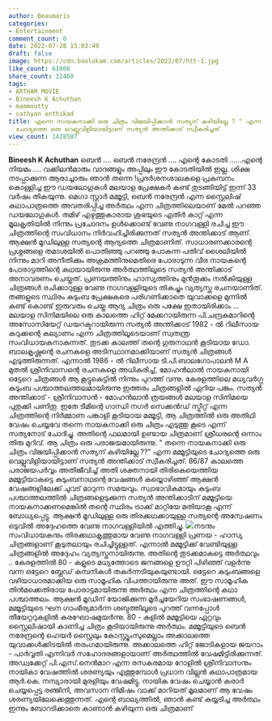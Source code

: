 ```yaml
---
author: Beaumaris
categories:
- Entertainment
comment_count: 0
date: 2022-07-28 15:03:49
draft: false
image: https://cdn.boolokam.com/articles/2022/07/htt-1.jpg
like_count: 61066
share_count: 12460
tags:
- ARTHAM MOVIE
- Bineesh K Achuthan
- mammootty
- sathyan anthikad
title: എന്നെ നായകനാക്കി ഒരു ചിത്രം വിജയിപ്പിക്കാൻ സത്യന് കഴിയില്ലേ ? " എന്ന മമ്മൂട്ടിയുടെ
  ചോദ്യത്തെ ഒരു വെല്ലുവിളിയായിട്ടാണ് സത്യൻ അന്തിക്കാട് സ്വീകരിച്ചത്
view_count: 1428587
---
```


**Bineesh K Achuthan** ബെൻ .... ബെൻ നരേന്ദ്രൻ .... എന്റെ കോടതി ......എന്റെ നിയമം .... വക്കിലൻമാരും വാദങ്ങളും അപ്പിലും ഈ കോടതിയിൽ ഇല്ല. ശിക്ഷ നടപ്പാക്കുന്ന ആരാച്ചാരും ഞാൻ തന്നെ !പ്രദർശനശാലകളെ പ്രകമ്പനം കൊള്ളിച്ച ഈ ഡയലോഗുകൾ മലയാള പ്രേക്ഷകർ കണ്ട് തുടങ്ങിയിട്ട് ഇന്ന് 33 വർഷം തികയുന്നു. മെഗാ സ്റ്റാർ മമ്മൂട്ടി, ബെൻ നരേന്ദ്രൻ എന്ന സ്റ്റൈലിഷ് കഥാപാത്രത്തെ അവതരിപ്പിച്ച അർത്ഥം എന്ന ചിത്രത്തിലെയാണ് മേൽ പറഞ്ഞ ഡയലോഗുകൾ. തമിഴ് എഴുത്തുകാരായ ശുഭയുടെ എതിർ കാറ്റ് എന്ന മൂലകൃതിയിൽ നിന്നും പ്രചോദനം ഉൾക്കൊണ്ട് വേണു നാഗവള്ളി രചിച്ച ഈ ചിത്രത്തിന്റെ സംവിധാനം നിർവഹിച്ചിരിക്കുന്നത് സത്യൻ അന്തിക്കാട് ആണ്. ആക്ഷൻ മൂഡിലുള്ള സത്യന്റെ ആദ്യത്തെ ചിത്രമാണിത്. സാധാരണക്കാരന്റെ പ്രശ്നങ്ങളെ തമാശയിൽ പൊതിഞ്ഞു പറഞ്ഞു പോകുന്ന പതിവ് ശൈലിയിൽ നിന്നും മാറി അനീതിക്കും അക്രമത്തിനുമെതിരെ പോരാടുന്ന വീര നായകന്റെ പോരാട്ടത്തിന്റെ കഥയായിരുന്നു അർത്ഥത്തിലൂടെ സത്യൻ അന്തിക്കാട് അനാവരണം ചെയ്തത്. പ്രണയത്തിനും ഹാസ്യത്തിനും മുൻതൂക്കം നൽകിയുള്ള ചിത്രങ്ങൾ രചിക്കാറുള്ള വേണു നാഗവള്ളിയുടെ തികച്ചും വ്യത്യസ്ത രചനയാണിത്. തങ്ങളുടെ സ്ഥിരം കുടുംബ പ്രേക്ഷകരെ പരിഗണിക്കാതെ യുവാക്കളെ മുന്നിൽ കണ്ട് കൊണ്ട് ഇരുവരും ചെയ്ത ആദ്യ ചിത്രം ഒരു പക്ഷേ ഇതായിരിക്കാം ... മലയാള സിനിമയിലെ ഒരു കാലത്തെ ഹിറ്റ് മേക്കറായിരുന്ന പി.ചന്ദ്രകുമാറിന്റെ അസോസിയേറ്റ് ഡയറക്ടറായിരുന്ന സത്യൻ അന്തിക്കാട് 1982 - ൽ റിലീസായ കുറുക്കന്റെ കല്യാണം എന്ന ചിത്രത്തിലൂടെയാണ് സ്വതന്ത്ര സംവിധായകനാകുന്നത്. തുടക്ക കാലത്ത് തന്റെ ഗുരുനാഥൻ കൂടിയായ ഡോ. ബാലകൃഷ്ണന്റെ രചനകളെ അടിസ്ഥാനമാക്കിയാണ് സത്യൻ ചിത്രങ്ങൾ എടുത്തിരുന്നത്. എന്നാൽ 1986 - ൽ റിലീസായ ടി.പി.ബാലഗോപാലൻ M A മുതൽ ശ്രീനിവാസന്റെ രചനകളെ അധികരിച്ച്, മോഹൻലാൽ നായകനായി ഒട്ടേറെ ചിത്രങ്ങൾ ആ കൂട്ടുകെട്ടിൽ നിന്നും പുറത്ത് വന്നു. കേരളത്തിലെ മധ്യവർഗ്ഗ കുടുംബ പശ്ചാത്തലത്തലമായിരുന്നു ഇത്തരം ചിത്രങ്ങളിൽ ഏറിയ പങ്കും. സത്യൻ അന്തിക്കാട് - ശ്രീനിവാസൻ - മോഹൻലാൻ ത്രയങ്ങൾ മലയാള സിനിമയെ പുതുക്കി പണിതു. ഇതേ ടീമിന്റെ ഗാന്ധി നഗർ സെക്കൻഡ് സ്ട്രീറ്റ് എന്ന ചിത്രത്തിന്റെ നിർമ്മാണ പങ്കാളി കൂടിയായ മമ്മൂട്ടി, ആ ചിത്രത്തിൽ ഒരു അതിഥി വേഷം ചെയ്യവേ തന്നെ നായകനാക്കി ഒരു ചിത്രം എടുത്തു കൂടെ എന്ന് സത്യനോട് ചോദിച്ചു. അതിന്റെ ഫലമായി ഉണ്ടായ ചിത്രമാണ് ശ്രീധരന്റെ ഒന്നാം തിരു മുറിവ്. ആ ചിത്രം ഒരു പരാജയമായിരുന്നു. " തന്നെ നായകനാക്കി ഒരു ചിത്രം വിജയിപ്പിക്കാൻ സത്യന് കഴിയില്ലേ ??" എന്ന മമ്മൂട്ടിയുടെ ചോദ്യത്തെ ഒരു വെല്ലുവിളിയായിട്ടാണ് സത്യൻ അന്തിക്കാട് സ്വീകരിച്ചത്. 86/87 കാലത്തെ പരാജയപർവ്വം അതിജീവിച്ച് അതി ശക്തനായി തിരികെയെത്തിയ മമ്മൂട്ടിയാകട്ടെ കുടുംബനാഥന്റെ വേഷങ്ങൾ കയ്യൊഴിഞ്ഞ് ആക്ഷൻ വേഷങ്ങളിലേക്ക് ചുവട് മാറുന്ന സമയവും. സ്വാഭാവികമായും കുടുംബ പശ്ചാത്തലത്തിൽ ചിത്രങ്ങളെടുക്കുന്ന സത്യൻ അന്തിക്കാടിന് മമ്മൂട്ടിയെ നായകനാക്കണമെങ്കിൽ തന്റെ സ്ഥിരം ട്രാക്ക് മാറ്റിയേ മതിയാകൂ എന്ന് ബോധ്യപ്പെട്ടു. ആക്ഷൻ മൂഡിലുള്ള ഒരു തിരക്കഥക്കായുള്ള സത്യന്റെ അന്വേഷണം ഒടുവിൽ അദ്ദേഹത്തെ വേണു നാഗവള്ളിയിൽ എത്തിച്ചു. ![](https://cdn.boolokam.com/articles/2022/07/htt-1.jpg)നടനും സംവിധായകനും തിരക്കഥാകൃത്തുമായ വേണു നാഗവള്ളി പ്രണയ - ഹാസ്യ ചിത്രങ്ങളാണ് കൂടുതലായും രചിച്ചിട്ടുള്ളത്. എന്നാൽ മമ്മൂട്ടിക്ക് വേണ്ടിയുള്ള ചിത്രങ്ങളിൽ അദ്ദേഹം വ്യത്യസ്തനായിരുന്നു. അതിന്റെ തുടക്കമാകട്ടെ അർത്ഥവും .. കേരളത്തിൽ 80 - കളുടെ മധ്യത്തോടെ ജനങ്ങളെ ഊറ്റി പിഴിഞ്ഞ് വളർന്നു വന്ന ഒട്ടേറെ ബ്ലേഡ് കമ്പനികൾ തകർന്നടിയുകയുണ്ടായി. ഒട്ടേറെ കുടുംബങ്ങളെ വഴിയാധാരമാക്കിയ ഒരു സാമൂഹിക വിപത്തായിരുന്നു അത്. ഈ സാമൂഹിക തിൻമക്കെതിരായ പോരാട്ടമായിരുന്നു അർത്ഥം എന്ന ചിത്രത്തിന്റെ കഥാ പശ്ചാത്തലം. ആക്ഷൻ മൂഡിന് യോജിക്കുന്ന മൂർച്ചയേറിയ സംഭാഷണങ്ങൾ, മമ്മൂട്ടിയുടെ ഘന ഗാംഭീര്യമാർന്ന ശബ്ദത്തിലൂടെ പുറത്ത് വന്നപ്പോൾ തീയേറ്ററുകളിൽ കരഘോഷമുയർന്നു. 80 - കളിൽ മമ്മൂട്ടിയെ ഏറ്റവും സ്റ്റൈലിഷായി കാണിച്ച ചിത്രം കൂടിയായിരുന്നു അർത്ഥം. മമ്മൂട്ടിയുടെ ബെൻ നരേന്ദ്രന്റെ ഹെയർ സ്റ്റൈലും കോസ്റ്റ്യൂംസുമെല്ലാം അക്കാലത്തെ യുവാക്കൾക്കിടയിൽ തരംഗമായിരുന്നു. അക്കാലത്തെ ഹിറ്റ് ജോടികളായ ജയറാം - പാർവ്വതി എന്നിവർ സഹോദരങ്ങളായാണ് അർത്ഥത്തിൽ വേഷമിട്ടിരിക്കുന്നത്. അഡ്വക്കേറ്റ് പി.എസ്.നെൻമാറ എന്ന രസകരമായ റോളിൽ ശ്രീനിവാസനും നായികാ വേഷത്തിൽ ശരണ്യയും എത്തുമ്പോൾ പ്രധാന വില്ലൻ കഥാപാത്രമായ ആർ.കെ. നമ്പ്യാരായി മുരളിയും വേഷമിട്ടു. നായിക വേഷം ചെയ്യാൻ കരാർ ചെയ്യപ്പെട്ട രഞ്ജിനി, അവസാന നിമിഷം വാക്ക് മാറിയത് മൂലമാണ് ആ വേഷം ശരണ്യയിലേക്കെത്തുന്നത്. എന്റെ ബാല്യത്തിൽ, ഞാൻ കണ്ട് കയ്യടിച്ച അർത്ഥം ഇന്നും ബോറടിക്കാതെ കാണാൻ കഴിയുന്ന ഒരു ചിത്രമാണ്